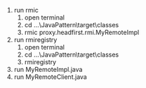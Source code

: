 1. run rmic
    1) open terminal
    2) cd ...\JavaPattern\target\classes 
    3) rmic proxy.headfirst.rmi.MyRemoteImpl
2. run rmiregistry
    1) open terminal
    2) cd ...\JavaPattern\target\classes
    2) rmiregistry
3. run MyRemoteImpl.java
3. run MyRemoteClient.java 
    
 



    
